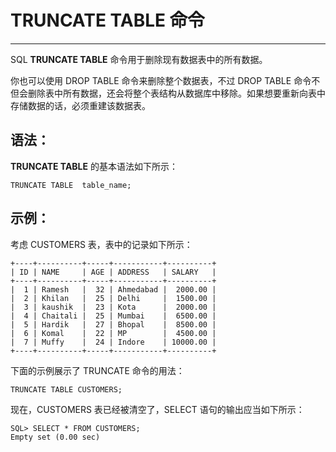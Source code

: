 # TRUNCATE TABLE 命令 #

----------

SQL **TRUNCATE TABLE** 命令用于删除现有数据表中的所有数据。

你也可以使用 DROP TABLE 命令来删除整个数据表，不过 DROP TABLE 命令不但会删除表中所有数据，还会将整个表结构从数据库中移除。如果想要重新向表中存储数据的话，必须重建该数据表。

## 语法： ##

**TRUNCATE TABLE** 的基本语法如下所示：

	TRUNCATE TABLE  table_name;

## 示例： ##

考虑 CUSTOMERS 表，表中的记录如下所示：

	+----+----------+-----+-----------+----------+
	| ID | NAME     | AGE | ADDRESS   | SALARY   |
	+----+----------+-----+-----------+----------+
	|  1 | Ramesh   |  32 | Ahmedabad |  2000.00 |
	|  2 | Khilan   |  25 | Delhi     |  1500.00 |
	|  3 | kaushik  |  23 | Kota      |  2000.00 |
	|  4 | Chaitali |  25 | Mumbai    |  6500.00 |
	|  5 | Hardik   |  27 | Bhopal    |  8500.00 |
	|  6 | Komal    |  22 | MP        |  4500.00 |
	|  7 | Muffy    |  24 | Indore    | 10000.00 |
	+----+----------+-----+-----------+----------+

下面的示例展示了 TRUNCATE 命令的用法：

	TRUNCATE TABLE CUSTOMERS;

现在，CUSTOMERS 表已经被清空了，SELECT 语句的输出应当如下所示：

	SQL> SELECT * FROM CUSTOMERS;
	Empty set (0.00 sec)
